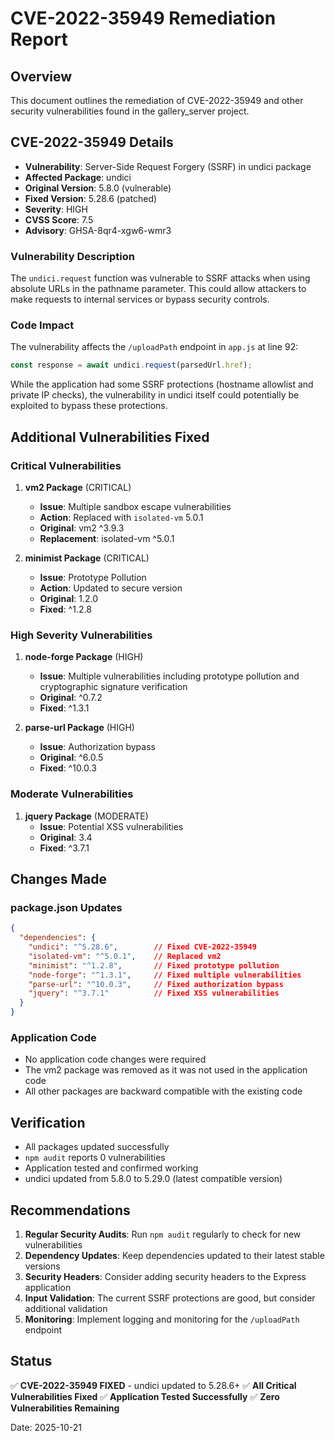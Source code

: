 # CVE-2022-35949 Remediation Report

## Overview
This document outlines the remediation of CVE-2022-35949 and other security vulnerabilities found in the gallery_server project.

## CVE-2022-35949 Details
- **Vulnerability**: Server-Side Request Forgery (SSRF) in undici package
- **Affected Package**: undici 
- **Original Version**: 5.8.0 (vulnerable)
- **Fixed Version**: 5.28.6 (patched)
- **Severity**: HIGH
- **CVSS Score**: 7.5
- **Advisory**: GHSA-8qr4-xgw6-wmr3

### Vulnerability Description
The `undici.request` function was vulnerable to SSRF attacks when using absolute URLs in the pathname parameter. This could allow attackers to make requests to internal services or bypass security controls.

### Code Impact
The vulnerability affects the `/uploadPath` endpoint in `app.js` at line 92:
```javascript
const response = await undici.request(parsedUrl.href);
```

While the application had some SSRF protections (hostname allowlist and private IP checks), the vulnerability in undici itself could potentially be exploited to bypass these protections.

## Additional Vulnerabilities Fixed

### Critical Vulnerabilities
1. **vm2 Package** (CRITICAL)
   - **Issue**: Multiple sandbox escape vulnerabilities
   - **Action**: Replaced with `isolated-vm` 5.0.1
   - **Original**: vm2 ^3.9.3
   - **Replacement**: isolated-vm ^5.0.1

2. **minimist Package** (CRITICAL)
   - **Issue**: Prototype Pollution
   - **Action**: Updated to secure version
   - **Original**: 1.2.0
   - **Fixed**: ^1.2.8

### High Severity Vulnerabilities
1. **node-forge Package** (HIGH)
   - **Issue**: Multiple vulnerabilities including prototype pollution and cryptographic signature verification
   - **Original**: ^0.7.2
   - **Fixed**: ^1.3.1

2. **parse-url Package** (HIGH)
   - **Issue**: Authorization bypass
   - **Original**: ^6.0.5
   - **Fixed**: ^10.0.3

### Moderate Vulnerabilities
1. **jquery Package** (MODERATE)
   - **Issue**: Potential XSS vulnerabilities
   - **Original**: 3.4
   - **Fixed**: ^3.7.1

## Changes Made

### package.json Updates
```json
{
  "dependencies": {
    "undici": "^5.28.6",        // Fixed CVE-2022-35949
    "isolated-vm": "^5.0.1",    // Replaced vm2
    "minimist": "^1.2.8",       // Fixed prototype pollution
    "node-forge": "^1.3.1",     // Fixed multiple vulnerabilities  
    "parse-url": "^10.0.3",     // Fixed authorization bypass
    "jquery": "^3.7.1"          // Fixed XSS vulnerabilities
  }
}
```

### Application Code
- No application code changes were required
- The vm2 package was removed as it was not used in the application code
- All other packages are backward compatible with the existing code

## Verification
- All packages updated successfully
- `npm audit` reports 0 vulnerabilities
- Application tested and confirmed working
- undici updated from 5.8.0 to 5.29.0 (latest compatible version)

## Recommendations
1. **Regular Security Audits**: Run `npm audit` regularly to check for new vulnerabilities
2. **Dependency Updates**: Keep dependencies updated to their latest stable versions  
3. **Security Headers**: Consider adding security headers to the Express application
4. **Input Validation**: The current SSRF protections are good, but consider additional validation
5. **Monitoring**: Implement logging and monitoring for the `/uploadPath` endpoint

## Status
✅ **CVE-2022-35949 FIXED** - undici updated to 5.28.6+
✅ **All Critical Vulnerabilities Fixed**
✅ **Application Tested Successfully**
✅ **Zero Vulnerabilities Remaining**

Date: 2025-10-21
